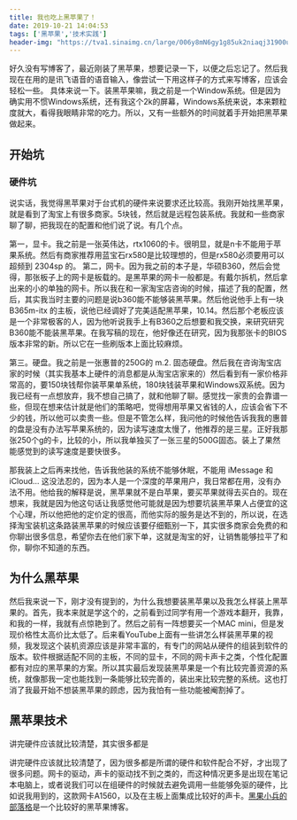```yaml
---
title: 我也吃上黑苹果了！
date: 2019-10-21 14:04:53
tags: ['黑苹果','技术实践']
header-img: "https://tva1.sinaimg.cn/large/006y8mN6gy1g85uk2niaqj31900u0e81.jpg"
---
```


好久没有写博客了，最近刚装了黑苹果，想要记录一下，以便之后忘记了。然后我现在在用的是讯飞语音的语音输入，像尝试一下用这样子的方式来写博客，应该会轻松一些。
具体来说一下。装黑苹果嘛，我之前是一个Window系统。但是因为确实用不惯Windows系统，还有我这个2k的屏幕，Windows系统来说，本来颗粒度就大，看得我眼睛非常的吃力。所以，又有一些额外的时间就着手开始把黑苹果做起来。

## 开始坑

### 硬件坑

说实话，我觉得黑苹果对于台式机的硬件来说要求还比较高。我刚开始找黑苹果，就是看到了淘宝上有很多商家。5块钱，然后就是远程包装系统。我就和一些商家聊了聊，把我现在的配置和他们说了说。有几个点。

第一，显卡。我之前是一张英伟达，rtx1060的卡。很明显，就是n卡不能用于苹果系统。然后有商家推荐用蓝宝石rx580是比较理想的，但是rx580必须要用可以超频到 2304sp 的。
第二，网卡。因为我之前的本子是，华硕B360，然后会觉得，那张板子上的网卡是板载的。是黑苹果的网卡一般都是。有戴尔拆机，然后拿出来的小的单独的网卡。所以我在和一家淘宝店咨询的时候，描述了我的配置，然后，其实我当时主要的问题是说b360能不能够装黑苹果。然后他说他手上有一块 B365m-itx 的主板，说他已经调好了完美适配黑苹果，10.14。然后那个老板应该是一个非常极客的人，因为他听说我手上有B360之后想要和我交换，来研究研究B360能不能装黑苹果。在我写稿的现在，他好像还在研究，因为我那张卡的BIOS版本非常的新。所以它在一些刷版本上面比较麻烦。

第三。硬盘。我之前是一张惠普的250G的 m.2. 固态硬盘。然后我在咨询淘宝店家的时候（其实我基本上硬件的消息都是从淘宝店家来的）然后看到有一家价格非常高的，要150块钱帮你装苹果单系统，180块钱装苹果和Windows双系统。因为我已经有一点想放弃，我不想自己搞了，就和他聊了聊。感觉找一家贵的会靠谱一些，但现在想来估计就是他们的策略吧，觉得想用苹果又省钱的人，应该会省下不少的钱，所以他可以卖贵一些。但是不管怎么样，我问他的时候他告诉我我的惠普的盘是没有办法写苹果系统的，因为读写速度太慢了，他推荐的是三星。正好我那张250个g的卡，比较的小，所以我单独买了一张三星的500G固态。装上了果然能感觉到的读写速度是要快很多。

那我装上之后再来找他，告诉我他装的系统不能够休眠，不能用 iMessage 和 iCloud… 这没法忍的，因为本人是一个深度的苹果用户，我日常都在用，没有办法不用。他给我的解释是说，黑苹果就不是白苹果，要买苹果就得去买白的。现在想来，我就是因为他这句话让我感觉他可能就是因为想要坑装黑苹果人占便宜的这个心理，所以他把他的定价定的很高，而他实际的服务是达不到的，所以说，在选择淘宝装机这条路装黑苹果的时候应该要仔细甄别一下，其实很多商家会免费的和你聊出很多信息，希望你去在他们家下单，这就是淘宝的好，让销售能够拉平了和你，聊你不知道的东西。

## 为什么黑苹果

然后我来说一下，刚才没有提到的，为什么我想要装黑苹果以及我怎么样装上黑苹果的。首先，我本来就是学这个的，之前看到过同学有用一个游戏本翻开，我靠，和我的一样，我就有点惊艳到了。然后之前有一阵想要买一个MAC mini，但是发现价格性太高价比太低了。后来看YouTube上面有一些讲怎么样装黑苹果的视频，我发现这个装机资源应该是非常丰富的，有专门的网站从硬件的组装到软件的版本。软件根据适配不同的主板，不同的显卡，不同的网卡声卡之类，个性化配置都有对应的黑苹果的方案。所以其实最后发现装黑苹果是一个有比较完善资源的系统，就像那我一定也能找到一条能够比较完善的，装出来比较完整的系统。这也打消了我最开始不想装黑苹果的顾虑，因为我怕有一些功能被阉割掉了。

## 黑苹果技术

讲完硬件应该就比较清楚，其实很多都是

讲完硬件应该就比较清楚了，因为很多都是所谓的硬件和软件配合不好，才出现了很多问题。网卡的驱动，声卡的驱动找不到之类的，而这种情况更多是出现在笔记本电脑上，或者说我们可以在组硬件的时候就去避免调用一些能够免驱的硬件，比如说我用到的，这款网卡A1560，以及在主板上面集成比较好的声卡。[黑果小兵的部落格](https://blog.daliansky.net/macOS-Catalina-10.15-19A583-Release-version-with-Clover-5093-original-image-Double-EFI-Version.html)是一个比较好的黑苹果博客。

